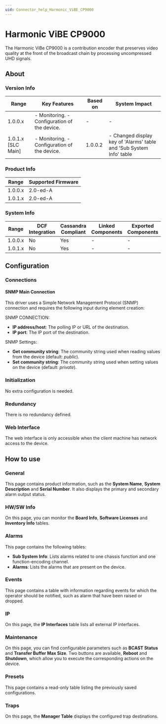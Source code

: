 ```yaml
---
uid: Connector_help_Harmonic_ViBE_CP9000
---
```


# Harmonic ViBE CP9000

The Harmonic ViBe CP9000 is a contribution encoder that preserves video quality at the front of the broadcast chain by processing uncompressed UHD signals.

## About

### Version Info

| **Range**            | **Key Features**                              | **Based on** | **System Impact**                                                    |
|----------------------|-----------------------------------------------|--------------|----------------------------------------------------------------------|
| 1.0.0.x              | \- Monitoring. - Configuration of the device. | \-           | \-                                                                   |
| 1.0.1.x \[SLC Main\] | \- Monitoring. - Configuration of the device. | 1.0.0.2      | \- Changed display key of 'Alarms' table and 'Sub System Info' table |

### Product Info

| **Range** | **Supported Firmware** |
|-----------|------------------------|
| 1.0.0.x   | 2.0-ed-A               |
| 1.0.1.x   | 2.0-ed-A               |

### System Info

| **Range** | **DCF Integration** | **Cassandra Compliant** | **Linked Components** | **Exported Components** |
|-----------|---------------------|-------------------------|-----------------------|-------------------------|
| 1.0.0.x   | No                  | Yes                     | \-                    | \-                      |
| 1.0.1.x   | No                  | Yes                     | \-                    | \-                      |

## Configuration

### Connections

#### SNMP Main Connection

This driver uses a Simple Network Management Protocol (SNMP) connection and requires the following input during element creation:

SNMP CONNECTION:

- **IP address/host**: The polling IP or URL of the destination.
- **IP port**: The IP port of the destination.

SNMP Settings:

- **Get community string**: The community string used when reading values from the device (default: *public*).
- **Set community string**: The community string used when setting values on the device (default: *private*).

### Initialization

No extra configuration is needed.

### Redundancy

There is no redundancy defined.

### Web Interface

The web interface is only accessible when the client machine has network access to the device.

## How to use

### General

This page contains product information, such as the **System Name**, **System Description** and **Serial Number**. It also displays the primary and secondary alarm output status.

### HW/SW Info

On this page, you can monitor the **Board Info**, **Software Licenses** and **Inventory Info** tables.

### Alarms

This page contains the following tables:

- **Sub System** **Info**: Lists alarms related to one chassis function and one function-encoding channel.
- **Alarms**: Lists the alarms that are present on the device.

### Events

This page contains a table with information regarding events for which the operator should be notified, such as alarm that have been raised or dropped.

### IP

On this page, the **IP Interfaces** table lists all external IP interfaces.

### Maintenance

On this page, you can find configurable parameters such as **BCAST Status** and **Transfer Buffer Max Size**. Two buttons are available, **Reboot** and **Shutdown**, which allow you to execute the corresponding actions on the device.

### Presets

This page contains a read-only table listing the previously saved configurations.

### Traps

On this page, the **Manager Table** displays the configured trap destinations.
